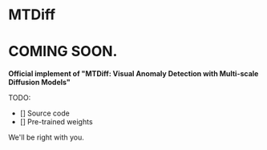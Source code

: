 # MTDiff
# COMING SOON.
**Official implement of "MTDiff: Visual Anomaly Detection with Multi-scale Diffusion Models"**

TODO:
- [] Source code
- [] Pre-trained weights

We'll be right with you.
